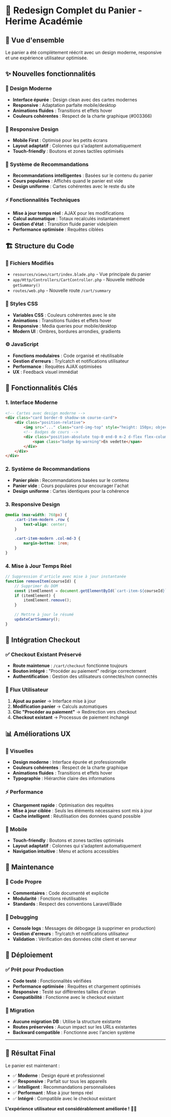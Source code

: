 # 🛒 Redesign Complet du Panier - Herime Académie

## 🎯 Vue d'ensemble

Le panier a été complètement réécrit avec un design moderne, responsive et une expérience utilisateur optimisée.

## ✨ Nouvelles fonctionnalités

### 🎨 Design Moderne
- **Interface épurée** : Design clean avec des cartes modernes
- **Responsive** : Adaptation parfaite mobile/desktop
- **Animations fluides** : Transitions et effets hover
- **Couleurs cohérentes** : Respect de la charte graphique (#003366)

### 📱 Responsive Design
- **Mobile First** : Optimisé pour les petits écrans
- **Layout adaptatif** : Colonnes qui s'adaptent automatiquement
- **Touch-friendly** : Boutons et zones tactiles optimisés

### 🧠 Système de Recommandations
- **Recommandations intelligentes** : Basées sur le contenu du panier
- **Cours populaires** : Affichés quand le panier est vide
- **Design uniforme** : Cartes cohérentes avec le reste du site

### ⚡ Fonctionnalités Techniques
- **Mise à jour temps réel** : AJAX pour les modifications
- **Calcul automatique** : Totaux recalculés instantanément
- **Gestion d'état** : Transition fluide panier vide/plein
- **Performance optimisée** : Requêtes ciblées

## 🏗️ Structure du Code

### 📄 Fichiers Modifiés
- `resources/views/cart/index.blade.php` - Vue principale du panier
- `app/Http/Controllers/CartController.php` - Nouvelle méthode `getSummary()`
- `routes/web.php` - Nouvelle route `/cart/summary`

### 🎨 Styles CSS
- **Variables CSS** : Couleurs cohérentes avec le site
- **Animations** : Transitions fluides et effets hover
- **Responsive** : Media queries pour mobile/desktop
- **Modern UI** : Ombres, bordures arrondies, gradients

### ⚙️ JavaScript
- **Fonctions modulaires** : Code organisé et réutilisable
- **Gestion d'erreurs** : Try/catch et notifications utilisateur
- **Performance** : Requêtes AJAX optimisées
- **UX** : Feedback visuel immédiat

## 🚀 Fonctionnalités Clés

### 1. **Interface Moderne**
```html
<!-- Cartes avec design moderne -->
<div class="card border-0 shadow-sm course-card">
    <div class="position-relative">
        <img src="..." class="card-img-top" style="height: 150px; object-fit: cover;">
        <!-- Badges de cours -->
        <div class="position-absolute top-0 end-0 m-2 d-flex flex-column gap-1">
            <span class="badge bg-warning">En vedette</span>
        </div>
    </div>
</div>
```

### 2. **Système de Recommandations**
- **Panier plein** : Recommandations basées sur le contenu
- **Panier vide** : Cours populaires pour encourager l'achat
- **Design uniforme** : Cartes identiques pour la cohérence

### 3. **Responsive Design**
```css
@media (max-width: 768px) {
    .cart-item-modern .row {
        text-align: center;
    }
    
    .cart-item-modern .col-md-3 {
        margin-bottom: 1rem;
    }
}
```

### 4. **Mise à Jour Temps Réel**
```javascript
// Suppression d'article avec mise à jour instantanée
function removeItem(courseId) {
    // Supprimer du DOM
    const itemElement = document.getElementById(`cart-item-${courseId}`);
    if (itemElement) {
        itemElement.remove();
    }
    
    // Mettre à jour le résumé
    updateCartSummary();
}
```

## 🎯 Intégration Checkout

### ✅ Checkout Existant Préservé
- **Route maintenue** : `/cart/checkout` fonctionne toujours
- **Bouton intégré** : "Procéder au paiement" redirige correctement
- **Authentification** : Gestion des utilisateurs connectés/non connectés

### 🔗 Flux Utilisateur
1. **Ajout au panier** → Interface mise à jour
2. **Modification panier** → Calculs automatiques
3. **Clic "Procéder au paiement"** → Redirection vers checkout
4. **Checkout existant** → Processus de paiement inchangé

## 📊 Améliorations UX

### 🎨 Visuelles
- **Design moderne** : Interface épurée et professionnelle
- **Couleurs cohérentes** : Respect de la charte graphique
- **Animations fluides** : Transitions et effets hover
- **Typographie** : Hiérarchie claire des informations

### ⚡ Performance
- **Chargement rapide** : Optimisation des requêtes
- **Mise à jour ciblée** : Seuls les éléments nécessaires sont mis à jour
- **Cache intelligent** : Réutilisation des données quand possible

### 📱 Mobile
- **Touch-friendly** : Boutons et zones tactiles optimisés
- **Layout adaptatif** : Colonnes qui s'adaptent automatiquement
- **Navigation intuitive** : Menu et actions accessibles

## 🔧 Maintenance

### 📝 Code Propre
- **Commentaires** : Code documenté et explicite
- **Modularité** : Fonctions réutilisables
- **Standards** : Respect des conventions Laravel/Blade

### 🐛 Debugging
- **Console logs** : Messages de débogage (à supprimer en production)
- **Gestion d'erreurs** : Try/catch et notifications utilisateur
- **Validation** : Vérification des données côté client et serveur

## 🚀 Déploiement

### ✅ Prêt pour Production
- **Code testé** : Fonctionnalités vérifiées
- **Performance optimisée** : Requêtes et chargement optimisés
- **Responsive** : Testé sur différentes tailles d'écran
- **Compatibilité** : Fonctionne avec le checkout existant

### 🔄 Migration
- **Aucune migration DB** : Utilise la structure existante
- **Routes préservées** : Aucun impact sur les URLs existantes
- **Backward compatible** : Fonctionne avec l'ancien système

---

## 🎉 Résultat Final

Le panier est maintenant :
- ✅ **Moderne** : Design épuré et professionnel
- ✅ **Responsive** : Parfait sur tous les appareils
- ✅ **Intelligent** : Recommandations personnalisées
- ✅ **Performant** : Mise à jour temps réel
- ✅ **Intégré** : Compatible avec le checkout existant

**L'expérience utilisateur est considérablement améliorée !** 🚀✨
